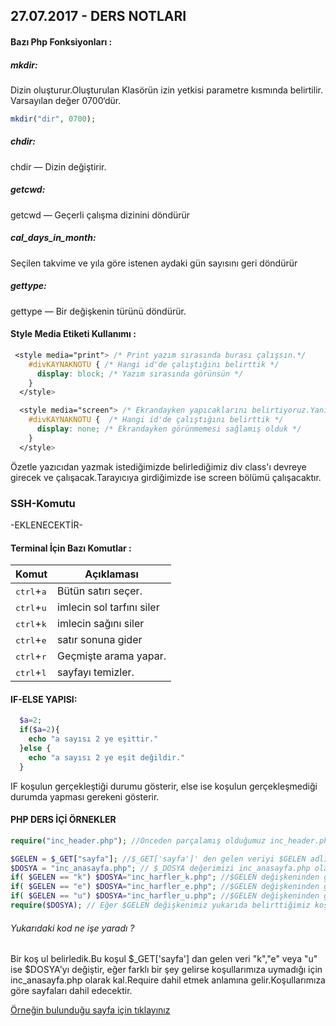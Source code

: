 ## 27.07.2017 - DERS NOTLARI

#### Bazı Php Fonksiyonları :

##### mkdir:
Dizin oluşturur.Oluşturulan Klasörün izin yetkisi parametre kısmında belirtilir. Varsayılan değer 0700‘dür.
```php
mkdir("dir", 0700);
```

##### chdir:
chdir — Dizin değiştirir.
##### getcwd:
getcwd — Geçerli çalışma dizinini döndürür
##### cal_days_in_month:
Seçilen takvime ve yıla göre istenen aydaki gün sayısını geri döndürür
##### gettype:
gettype — Bir değişkenin türünü döndürür.

#### Style Media Etiketi Kullanımı :

```css
 <style media="print"> /* Print yazım sırasında burası çalışsın.*/
    #divKAYNAKNOTU { /* Hangi id'de çalıştığını belirttik */
      display: block; /* Yazım sırasında görünsün */
    }
  </style>

  <style media="screen"> /* Ekrandayken yapıcaklarını belirtiyoruz.Yani tarayıcımızda çalışırken */
    #divKAYNAKNOTU {  /* Hangi id'de çalıştığını belirttik */
      display: none; /* Ekrandayken görünmemesi sağlamış olduk */
    }
  </style>
```
Özetle yazıcıdan yazmak istediğimizde belirlediğimiz div class'ı devreye girecek ve çalışacak.Tarayıcıya girdiğimizde ise screen bölümü çalışacaktır.


### SSH-Komutu
-EKLENECEKTİR-





#### Terminal İçin Bazı Komutlar :
Komut | Açıklaması
------------ | -------------
<kbd>ctrl</kbd>+<kbd>a</kbd> | Bütün satırı seçer.
<kbd>ctrl</kbd>+<kbd>u</kbd> |	 imlecin sol tarfını siler
<kbd>ctrl</kbd>+<kbd>k</kbd> | imlecin sağını siler
<kbd>ctrl</kbd>+<kbd>e</kbd> | satır sonuna gider
<kbd>ctrl</kbd>+<kbd>r</kbd>  | Geçmişte arama yapar.
<kbd>ctrl</kbd>+<kbd>l</kbd> | sayfayı temizler.

#### IF-ELSE YAPISI:
````php
  $a=2;
  if($a=2){
    echo "a sayısı 2 ye eşittir."
  }else {
    echo "a sayısı 2 ye eşit değildir."
  }
````
IF koşulun gerçekleştiği durumu gösterir, else ise koşulun gerçekleşmediği durumda yapması gerekeni gösterir.
#### PHP DERS İÇİ ÖRNEKLER

```php
require("inc_header.php"); //Önceden parçalamış olduğumuz inc_header.php dosyasını sayfamıza dahil ettik.

$GELEN = $_GET["sayfa"]; //$_GET['sayfa']' den gelen veriyi $GELEN adlı değişkene aktardık.
$DOSYA = "inc_anasayfa.php"; // $_DOSYA değerimizi inc_anasayfa.php olarak belirledik.
if( $GELEN == "k") $DOSYA="inc_harfler_k.php"; //$GELEN değişkeninden gelen değer k ise $DOSYA değişkenimizi inc_harfler_k.php olarak değiştirdik.
if( $GELEN == "e") $DOSYA="inc_harfler_e.php"; //$GELEN değişkeninden gelen değer k ise $DOSYA değişkenimizi inc_harfler_e.php olarak değiştirdik.
if( $GELEN == "u") $DOSYA="inc_harfler_u.php"; //$GELEN değişkeninden gelen değer k ise $DOSYA değişkenimizi inc_harfler_u.php olarak değiştirdik.
require($DOSYA); // Eğer $GELEN değişkenimiz yukarıda belirttiğimiz koşullara uymazsa inc_anasayfa.php'i olacaktır.
```
###### Yukarıdaki kod ne işe yaradı ?
Bir koş ul belirledik.Bu koşul $_GET['sayfa'] dan gelen veri "k","e" veya "u" ise $DOSYA'yı değiştir, eğer farklı bir şey gelirse koşullarımıza uymadığı için
inc_anasayfa.php olarak kal.Require dahil etmek anlamına gelir.Koşullarımıza göre sayfaları dahil edecektir.

[Örneğin bulunduğu sayfa için tıklayınız](https://github.com/vedia/include_ornegi)
